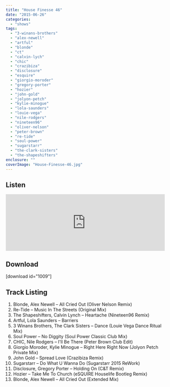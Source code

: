 ```yaml
---
title: "House Finesse 46"
date: "2015-06-26"
categories: 
  - "shows"
tags: 
  - "3-winans-brothers"
  - "alex-newell"
  - "artful"
  - "blonde"
  - "ct"
  - "calvin-lych"
  - "chic"
  - "crazibiza"
  - "disclosure"
  - "esquire"
  - "giorgio-moroder"
  - "gregory-porter"
  - "hozier"
  - "john-gold"
  - "jolyon-petch"
  - "kylie-minogue"
  - "lola-saunders"
  - "louie-vega"
  - "nile-rodgers"
  - "nineteen96"
  - "oliver-nelson"
  - "peter-brown"
  - "re-tide"
  - "soul-power"
  - "sugarstarr"
  - "the-clark-sisters"
  - "the-shapeshifters"
enclosure: ""
coverImage: "House-Finesse-46.jpg"
---
```


## Listen

<iframe src="https://www.mixcloud.com/widget/iframe/?embed_type=widget_standard&amp;embed_uuid=8082a943-50f3-4c8f-a875-c22b5af516ac&amp;feed=https%3A%2F%2Fwww.mixcloud.com%2Fonephatdj%2Fhouse-finesse-46%2F&amp;hide_cover=1&amp;hide_tracklist=1&amp;replace=0" width="100%" height="180" frameborder="0"></iframe>

## Download

\[download id="1009"\]

## Track Listing

1. Blonde, Alex Newell – All Cried Out (Oliver Nelson Remix)
2. Re-Tide – Music In The Streets (Original Mix)
3. The Shapeshifters, Calvin Lynch – Heartache (Nineteen96 Remix)
4. Artful, Lola Saunders – Barriers
5. 3 Winans Brothers, The Clark Sisters – Dance (Louie Vega Dance Ritual Mix)
6. Soul Power – No Diggity (Soul Power Classic Club Mix)
7. CHIC, Nile Rodgers – I'll Be There (Peter Brown Club Edit)
8. Giorgio Moroder, Kylie Minogue – Right Here Right Now (Jolyon Petch Private Mix)
9. John Gold – Spread Love (Crazibiza Remix)
10. Sugarstarr – Do What U Wanna Do (Sugarstarr 2015 ReWork)
11. Disclosure, Gregory Porter – Holding On (C&T Remix)
12. Hozier – Take Me To Church (eSQUIRE Houselife Bootleg Remix)
13. Blonde, Alex Newell – All Cried Out (Extended Mix)
